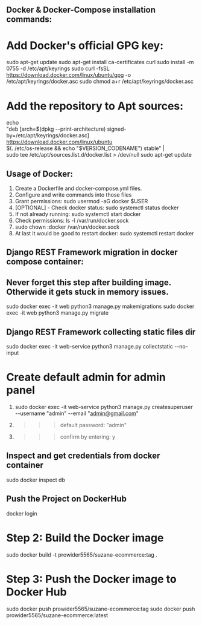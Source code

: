 ## Docker & Docker-Compose installation commands:
# Add Docker's official GPG key:
sudo apt-get update
sudo apt-get install ca-certificates curl
sudo install -m 0755 -d /etc/apt/keyrings
sudo curl -fsSL https://download.docker.com/linux/ubuntu/gpg -o /etc/apt/keyrings/docker.asc
sudo chmod a+r /etc/apt/keyrings/docker.asc

# Add the repository to Apt sources:
echo \
  "deb [arch=$(dpkg --print-architecture) signed-by=/etc/apt/keyrings/docker.asc] https://download.docker.com/linux/ubuntu \
  $(. /etc/os-release && echo "$VERSION_CODENAME") stable" | \
  sudo tee /etc/apt/sources.list.d/docker.list > /dev/null
sudo apt-get update

## Usage of Docker:
1) Create a Dockerfile and docker-compose.yml files.
2) Configure and write commands into those files
3) Grant permissions: sudo usermod -aG docker $USER
4) [OPTIONAL] - Check docker status: sudo systemctl status docker
5) If not already running: sudo systemctl start docker
6) Check permissions: ls -l /var/run/docker.sock
7) sudo chown :docker /var/run/docker.sock
8) At last it would be good to restart docker: sudo systemctl restart docker

## Django REST Framework migration in docker compose container:
## Never forget this step after building image. Otherwide it gets stuck in memory issues.
sudo docker exec -it web python3 manage.py makemigrations
sudo docker exec -it web python3 manage.py migrate

## Django REST Framework collecting static files dir
sudo docker exec -it web-service python3 manage.py collectstatic --no-input

# Create default admin for admin panel
1) sudo docker exec -it web-service python3 manage.py createsuperuser --username "admin" --email "admin@gmail.com"
2) >>> default password: "admin"
3) >>> confirm by entering: y

## Inspect and get credentials from docker container
sudo docker inspect db  

## Push the Project on DockerHub
docker login

# Step 2: Build the Docker image
sudo docker build -t prowider5565/suzane-ecommerce:tag .

# Step 3: Push the Docker image to Docker Hub
sudo docker push prowider5565/suzane-ecommerce:tag
sudo docker push prowider5565/suzane-ecommerce:latest
